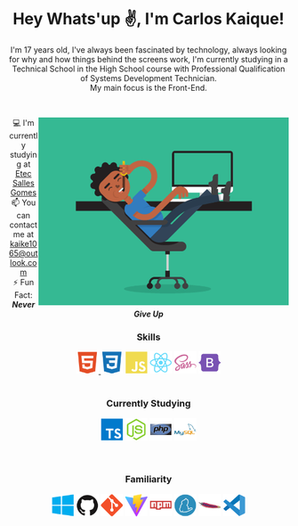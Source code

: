 <div align="center">
<h1 align="center">Hey Whats'up ✌️, I'm Carlos Kaique!</h1>
<p>I'm 17 years old, I've always been fascinated by technology, always looking for why and how things behind the screens work, I'm currently studying in a Technical School in the High School course with Professional Qualification of Systems Development Technician.<br>My main focus is the Front-End.</p>
</div>
<br>

<main display="flex">
<div class="img">
<img width="450px" align="right" src="./src/assets/psx.gif" alt="Guy coding">
</div>


<div align="center">
  
:computer: I'm currently studying at [Etec Salles Gomes](https://www.cps.sp.gov.br/etecs/etec-salles-gomes/) <br>
:mailbox:	 You can contact me at [kaike1065@outlook.com](mailto:kaike1065@outlook.com)<br>
:zap: Fun Fact: ***Never Give Up*** <br>
  
<h3>Skills</h3>
<a href="https://developer.mozilla.org/en-US/docs/Glossary/HTML5" target="_blank" rel="noreferrer"><img src="src/icons/skills/html5.svg" width="40" height="40" alt="HTML5" />
<a href="https://developer.mozilla.org/pt-BR/docs/Web/CSS" target="_blank" rel="noreferrer"><img src="src/icons/skills/css3.svg" width="40" height="40" alt="Css" /></a>
<a href="https://developer.mozilla.org/en-US/docs/Web/JavaScript" target="_blank" rel="noreferrer"><img src="src/icons/skills/javascript.svg" width="40" height="40" alt="Javascript" /></a>
<a href="https://reactjs.org/" target="_blank" rel="noreferrer"><img src="src/icons/skills/react.svg" width="40" height="40" alt="React" /></a>
<a href="https://sass-lang.com/" target="_blank" rel="noreferrer"><img src="src/icons/skills/sass.svg" width="40" height="40" alt="Sass" /></a>
<a href="https://getbootstrap.com/" target="_blank" rel="noreferrer"><img src="src/icons/skills/bootstrap.svg" width="40" height="40" alt="Bootstrap" /></a>
<br>
<br>
<h3>Currently Studying</h3>
<a href="https://www.typescriptlang.org/" rel="nofollow"><img src="src/icons/currentlyStudying/typescript.svg" width="40" height="40" alt="Typescript"></a>
<a href="https://nodejs.org/en/" rel="nofollow"><img src="src/icons/currentlyStudying/nodejs.svg" width="40" height="40" alt="NodeJS"></a>
<a href="https://www.php.net/" rel="nofollow"><img src="src/icons/currentlyStudying/php.svg" width="40" height="40" alt="PHP"></a>
<a href="https://www.mysql.com" rel="nofollow"><img src="src/icons/currentlyStudying/mysql.svg" width="40" height="40" alt="Mysql"></a>
<br>
<br>
<br>
<h3>Familiarity</h3>
<img src="src/icons/familiarity/windows.svg" width="40" height="40" alt="Windows">
<img src="src/icons/familiarity/github.svg" width="40" height="40" alt="GitHub">
<img src="src/icons/familiarity/git.svg" width="40" height="40" alt="Git">
<img src="src/icons/familiarity/vitejs.svg" width="40" height="40" alt="Vite">
<img src="src/icons/familiarity/npm.svg" width="40" height="40" alt="npm">
<img src="src/icons/familiarity/yarn.svg" width="40" height="40" alt="Yarn">
<img src="src/icons/familiarity/apache.svg" width="40" height="40" alt="Apache">
<img src="src/icons/familiarity/vscode.svg" width="40" height="40" alt="VScode">
</div>


</main>

